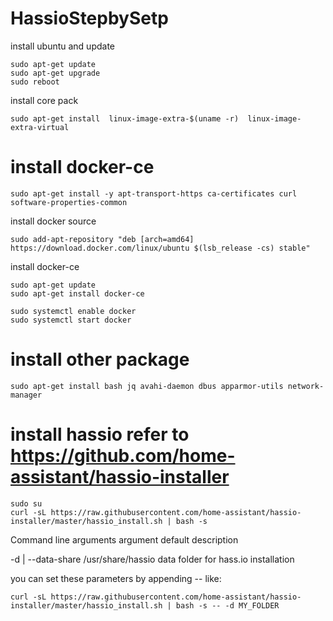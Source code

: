 # HassioStepbySetp
install ubuntu and update
```
sudo apt-get update
sudo apt-get upgrade
sudo reboot
```

install core pack
```
sudo apt-get install  linux-image-extra-$(uname -r)  linux-image-extra-virtual
```
# install docker-ce

```
sudo apt-get install -y apt-transport-https ca-certificates curl software-properties-common
```
install docker source
```
sudo add-apt-repository "deb [arch=amd64] https://download.docker.com/linux/ubuntu $(lsb_release -cs) stable"
```

install docker-ce
```
sudo apt-get update
sudo apt-get install docker-ce
```
```
sudo systemctl enable docker
sudo systemctl start docker
```

# install other package
```
sudo apt-get install bash jq avahi-daemon dbus apparmor-utils network-manager
```
# install hassio refer to https://github.com/home-assistant/hassio-installer
```
sudo su
curl -sL https://raw.githubusercontent.com/home-assistant/hassio-installer/master/hassio_install.sh | bash -s
```

Command line arguments
argument	default	description

-d | --data-share	/usr/share/hassio	data folder for hass.io installation

you can set these parameters by appending -- <parameter> <value> like:
```
curl -sL https://raw.githubusercontent.com/home-assistant/hassio-installer/master/hassio_install.sh | bash -s -- -d MY_FOLDER
```
